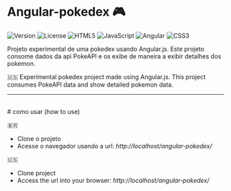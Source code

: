 # Angular-pokedex :video_game:

![Version](https://img.shields.io/badge/v1.0.0-FDEE21?style=for-the-badge&logoColor=black)
![License](https://img.shields.io/badge/MIT-3da638?style=for-the-badge&logoColor=black)
![HTML5](https://img.shields.io/badge/html5-%23E34F26.svg?style=for-the-badge&logo=html5&logoColor=white)
![JavaScript](https://img.shields.io/badge/javascript-%23323330.svg?style=for-the-badge&logo=javascript&logoColor=%23F7DF1E)
![Angular](https://img.shields.io/badge/angular-%23DD0031.svg?style=for-the-badge&logo=angular&logoColor=white)
![CSS3](https://img.shields.io/badge/css3-%231572B6.svg?style=for-the-badge&logo=css3&logoColor=white)


Projeto experimental de uma pokedex usando Angular.js. Este projeto consome dados da api PokeAPI e os exibe de maneira a exibir detalhes dos pokemon.

:us:
Experimental pokedex project made using Angular.js. This project consumes PokeAPI data and show detailed pokemon data.
<br>
<hr>
<br>
# como usar (how to use)

:brazil:
<ul>
<li>Clone o projeto</li>
<li>Acesse o navegador usando a url: <i>http://localhost/angular-pokedex/</i></li>
</ul>

:us:
<ul>
<li>Clone project</li>
<li>Access the url into your browser: <i>http://localhost/angular-pokedex/</i></li>
</ul>